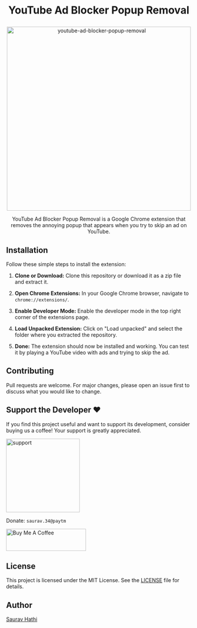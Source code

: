 # <p align="center">YouTube Ad Blocker Popup Removal</p>

<p align="center"><img width="500" src="https://github.com/sauravhathi/codetantra-enable-copy-and-paste/assets/61316762/fb0a6890-d567-4d24-a13f-f1418524fc74" alt="youtube-ad-blocker-popup-removal"></p>

<p align="center">YouTube Ad Blocker Popup Removal is a Google Chrome extension that removes the annoying popup that appears when you try to skip an ad on YouTube.</p>

## Installation

Follow these simple steps to install the extension:

1. **Clone or Download:** Clone this repository or download it as a zip file and extract it.

2. **Open Chrome Extensions:** In your Google Chrome browser, navigate to `chrome://extensions/`.

3. **Enable Developer Mode:** Enable the developer mode in the top right corner of the extensions page.

4. **Load Unpacked Extension:** Click on "Load unpacked" and select the folder where you extracted the repository.

5. **Done:** The extension should now be installed and working. You can test it by playing a YouTube video with ads and trying to skip the ad.

## Contributing

Pull requests are welcome. For major changes, please open an issue first to discuss what you would like to change.

## Support the Developer :heart:

If you find this project useful and want to support its development, consider buying us a coffee! Your support is greatly appreciated.

<img src="https://github.com/sauravhathi/otp-service/assets/61316762/021a6988-e823-4490-b8f2-ca6a0517ecc5" alt="support" style="width: 200px">

Donate: `saurav.34@paytm`

<a href="https://www.buymeacoffee.com/sauravhathi" target="_blank"><img src="https://cdn.buymeacoffee.com/buttons/v2/arial-yellow.png" alt="Buy Me A Coffee" style="height: 60px !important;width: 217px !important;" ></a>

## License

This project is licensed under the MIT License. See the [LICENSE](https://github.com/sauravhathi/youtube-ad-blocker-popup-removal/blob/master/LICENSE) file for details.

## Author

[Saurav Hathi](https://github.com/sauravhathi)
